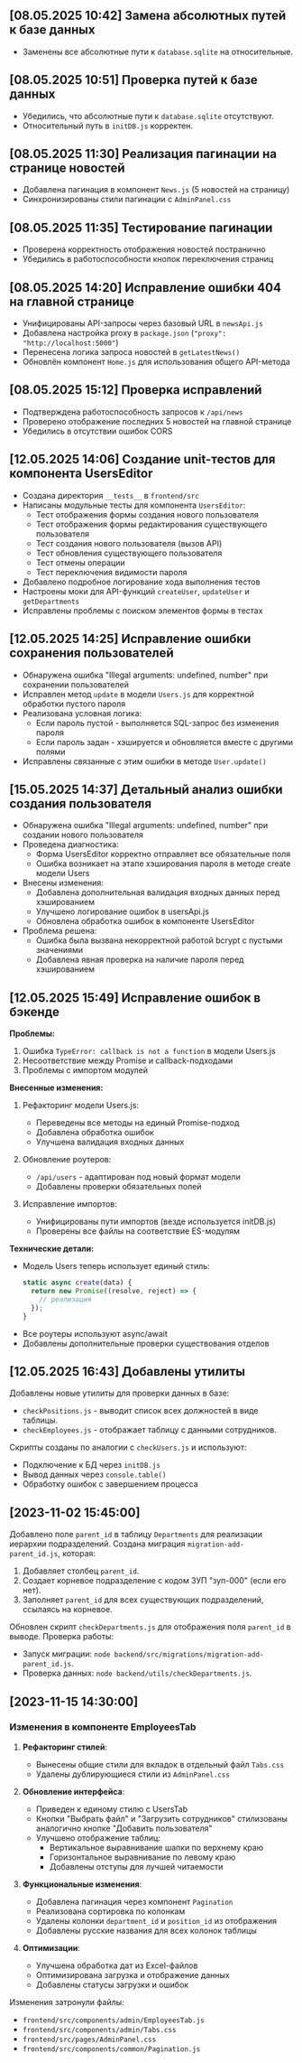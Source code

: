 ## [08.05.2025 10:42] Замена абсолютных путей к базе данных
- Заменены все абсолютные пути к `database.sqlite` на относительные.

## [08.05.2025 10:51] Проверка путей к базе данных
- Убедились, что абсолютные пути к `database.sqlite` отсутствуют.
- Относительный путь в `initDB.js` корректен.

## [08.05.2025 11:30] Реализация пагинации на странице новостей
- Добавлена пагинация в компонент `News.js` (5 новостей на страницу)
- Синхронизированы стили пагинации с `AdminPanel.css`

## [08.05.2025 11:35] Тестирование пагинации
- Проверена корректность отображения новостей постранично
- Убедились в работоспособности кнопок переключения страниц

## [08.05.2025 14:20] Исправление ошибки 404 на главной странице
- Унифицированы API-запросы через базовый URL в `newsApi.js`
- Добавлена настройка proxy в `package.json` (`"proxy": "http://localhost:5000"`)
- Перенесена логика запроса новостей в `getLatestNews()`
- Обновлён компонент `Home.js` для использования общего API-метода

## [08.05.2025 15:12] Проверка исправлений
- Подтверждена работоспособность запросов к `/api/news`
- Проверено отображение последних 5 новостей на главной странице
- Убедились в отсутствии ошибок CORS

## [12.05.2025 14:06] Создание unit-тестов для компонента UsersEditor
- Создана директория `__tests__` в `frontend/src`
- Написаны модульные тесты для компонента `UsersEditor`:
  - Тест отображения формы создания нового пользователя
  - Тест отображения формы редактирования существующего пользователя
  - Тест создания нового пользователя (вызов API)
  - Тест обновления существующего пользователя
  - Тест отмены операции
  - Тест переключения видимости пароля
- Добавлено подробное логирование хода выполнения тестов
- Настроены моки для API-функций `createUser`, `updateUser` и `getDepartments`
- Исправлены проблемы с поиском элементов формы в тестах

## [12.05.2025 14:25] Исправление ошибки сохранения пользователей
- Обнаружена ошибка "Illegal arguments: undefined, number" при сохранении пользователей
- Исправлен метод `update` в модели `Users.js` для корректной обработки пустого пароля
- Реализована условная логика:
  - Если пароль пустой - выполняется SQL-запрос без изменения пароля
  - Если пароль задан - хэшируется и обновляется вместе с другими полями
- Исправлены связанные с этим ошибки в методе `User.update()`

## [15.05.2025 14:37] Детальный анализ ошибки создания пользователя
- Обнаружена ошибка "Illegal arguments: undefined, number" при создании нового пользователя
- Проведена диагностика:
  - Форма UsersEditor корректно отправляет все обязательные поля
  - Ошибка возникает на этапе хэширования пароля в методе create модели Users
- Внесены изменения:
  - Добавлена дополнительная валидация входных данных перед хэшированием
  - Улучшено логирование ошибок в usersApi.js
  - Обновлена обработка ошибок в компоненте UsersEditor
- Проблема решена:
  - Ошибка была вызвана некорректной работой bcrypt с пустыми значениями
  - Добавлена явная проверка на наличие пароля перед хэшированием

## [12.05.2025 15:49] Исправление ошибок в бэкенде

**Проблемы:**
1. Ошибка `TypeError: callback is not a function` в модели Users.js
2. Несоответствие между Promise и callback-подходами
3. Проблемы с импортом модулей

**Внесенные изменения:**
1. Рефакторинг модели Users.js:
   - Переведены все методы на единый Promise-подход
   - Добавлена обработка ошибок
   - Улучшена валидация входных данных

2. Обновление роутеров:
   - `/api/users` - адаптирован под новый формат модели
   - Добавлены проверки обязательных полей

3. Исправление импортов:
   - Унифицированы пути импортов (везде используется initDB.js)
   - Проверены все файлы на соответствие ES-модулям

**Технические детали:**
- Модель Users теперь использует единый стиль:
  ```javascript
  static async create(data) {
    return new Promise((resolve, reject) => {
      // реализация
    });
  }
  ```
- Все роутеры используют async/await
- Добавлены дополнительные проверки существования отделов

## [12.05.2025 16:43] Добавлены утилиты
Добавлены новые утилиты для проверки данных в базе:
- `checkPositions.js` - выводит список всех должностей в виде таблицы.
- `checkEmployees.js` - отображает таблицу с данными сотрудников. 

Скрипты созданы по аналогии с `checkUsers.js` и используют:
- Подключение к БД через `initDB.js`
- Вывод данных через `console.table()`
- Обработку ошибок с завершением процесса

## [2023-11-02 15:45:00]
Добавлено поле `parent_id` в таблицу `Departments` для реализации иерархии подразделений. Создана миграция `migration-add-parent_id.js`, которая:
1. Добавляет столбец `parent_id`.
2. Создает корневое подразделение с кодом ЗУП "зуп-000" (если его нет).
3. Заполняет `parent_id` для всех существующих подразделений, ссылаясь на корневое.

Обновлен скрипт `checkDepartments.js` для отображения поля `parent_id` в выводе. Проверка работы:
- Запуск миграции: `node backend/src/migrations/migration-add-parent_id.js`.
- Проверка данных: `node backend/utils/checkDepartments.js`.

## [2023-11-15 14:30:00]
### Изменения в компоненте EmployeesTab

1. **Рефакторинг стилей**:
   - Вынесены общие стили для вкладок в отдельный файл `Tabs.css`
   - Удалены дублирующиеся стили из `AdminPanel.css`

2. **Обновление интерфейса**:
   - Приведен к единому стилю с UsersTab
   - Кнопки "Выбрать файл" и "Загрузить сотрудников" стилизованы аналогично кнопке "Добавить пользователя"
   - Улучшено отображение таблиц:
     * Вертикальное выравнивание шапки по верхнему краю
     * Горизонтальное выравнивание по левому краю
     * Добавлены отступы для лучшей читаемости

3. **Функциональные изменения**:
   - Добавлена пагинация через компонент `Pagination`
   - Реализована сортировка по колонкам
   - Удалены колонки `department_id` и `position_id` из отображения
   - Добавлены русские названия для всех колонок таблицы

4. **Оптимизации**:
   - Улучшена обработка дат из Excel-файлов
   - Оптимизирована загрузка и отображение данных
   - Добавлены статусы загрузки и ошибок

Изменения затронули файлы:
- `frontend/src/components/admin/EmployeesTab.js`
- `frontend/src/components/admin/Tabs.css`
- `frontend/src/pages/AdminPanel.css`
- `frontend/src/components/common/Pagination.js`
